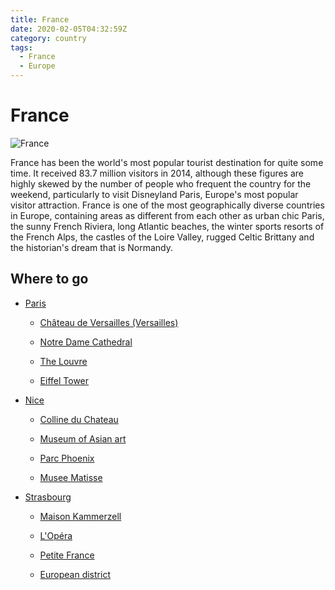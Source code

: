 ```yaml
---
title: France
date: 2020-02-05T04:32:59Z
category: country
tags:
  - France
  - Europe
---
```


# France
<WishWidget country="FR"	picture="https://wikitravel.org/upload/shared//thumb/6/63/ParisView.jpg/250px-ParisView.jpg" label="true"></WishWidget>

![France](https://wikitravel.org/upload/shared//thumb/6/63/ParisView.jpg/250px-ParisView.jpg)

France has been the world's most popular tourist destination for quite some time. It received 83.7 million visitors in 2014, although these figures are highly skewed by the number of people who frequent the country for the weekend, particularly to visit Disneyland Paris, Europe's most popular visitor attraction. France is one of the most geographically diverse countries in Europe, containing areas as different from each other as urban chic Paris, the sunny French Riviera, long Atlantic beaches, the winter sports resorts of the French Alps, the castles of the Loire Valley, rugged Celtic Brittany and the historian's dream that is Normandy.

## Where to go

- [Paris](/france/paris) <WishWidget country="FR" city="Paris" label="true"></WishWidget>

	- [Château de Versailles (Versailles)](/france/paris/#things-to-do)	<WishWidget country="FR" city="Paris" activity="Vesailles" post="/france/paris/#things-to-do"></WishWidget>

	- [Notre Dame Cathedral](/france/paris/#things-to-do)	<WishWidget country="FR" city="Paris" activity="Notre Dame"></WishWidget>

	- [The Louvre](/france/paris/#things-to-do)	<WishWidget country="FR" city="Paris" activity="Louvre"></WishWidget>

	- [Eiffel Tower](/france/paris/#things-to-do)	<WishWidget country="FR" city="Paris" activity="Eiffel"></WishWidget>

- [Nice](/france/nice) <WishWidget country="FR" city="Nice"></WishWidget>

	- [Colline du Chateau](/france/nice/#what-to-see)	<WishWidget country="FR" city="Nice" activity="Colline du Chateau"></WishWidget>

	- [Museum of Asian art](/france/nice/#museums)	<WishWidget country="FR" city="Nice" activity="Museum of Asian Art"></WishWidget>

	- [Parc Phoenix](/france/nice/#museums)	<WishWidget country="FR" city="Nice" activity="Parc Phoenix"></WishWidget>

	- [Musee Matisse](/france/nice/#museums)	<WishWidget country="FR" city="Nice" activity="Musee Matisse"></WishWidget>

- [Strasbourg](/france/strasbourg) <WishWidget country="FR" city="Strasbourg"></WishWidget>

	- [Maison Kammerzell](/france/strasbourg/#what-to-see) <WishWidget country="FR" city="Strasbourg" activity="Maison Kammerzell"></WishWidget>

	- [L'Opéra](/france/strasbourg/#what-to-see) <WishWidget country="FR" city="Strasbourg" activity="Opera House"></WishWidget>

	- [Petite France](/france/strasbourg/#what-to-see) <WishWidget country="FR" city="Strasbourg" activity="Paetite France"></WishWidget>

	- [European district](/france/strasbourg/#what-to-see) <WishWidget country="FR" city="Strasbourg" activity="European district"></WishWidget>
